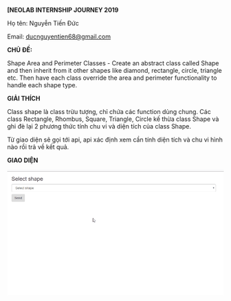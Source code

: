 **[NEOLAB INTERNSHIP JOURNEY 2019**

Họ tên: Nguyễn Tiến Đức

Email: ducnguyentien68@gmail.com

**CHỦ ĐỀ:** 

Shape Area and Perimeter Classes - Create an abstract class called Shape and then inherit from it other shapes like diamond, rectangle, circle, triangle etc. Then have each class override the area and perimeter functionality to handle each shape type.

**GIẢI THÍCH**

Class shape là class trừu tượng, chỉ chứa các function dùng chung.
Các class Rectangle, Rhombus, Square, Triangle, Circle kế thừa class Shape và ghi đè lại 2 phương thức tính chu vi và diện tích của class Shape.

Từ giao diện sẽ gọi tới api, api xác định xem cần tính diện tích và chu vi hình nào rồi trả về kết quả.

**GIAO DIỆN**

![](demo.gif)
